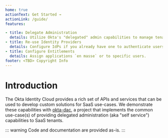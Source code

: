 ```yaml
---
home: true
actionText: Get Started →
actionLink: /guide/
features:

- title: Delegate Administration
  details: Utilize Okta's "delegated" admin capabilities to manage tenants.
- title: Re-use Identity Providers
  details: Configure IdPs if you already have one to authenticate users.
- title: Configure Entitlements
  details: Assign applications `en masse` or to specific users.
footer: <TBD> Copyright Info
---
```

# Introduction
The Okta Identity Cloud provides a rich set of APIs and services that can be used to develop custom solutions for SaaS use-cases. We demonstrate these capabilities with [okta-dac](https://github.com/udplabs/okta-dac), a project that implements the common use-case(s) of providing delegated administration (aka "self service") capabilities to SaaS tenants. 

::: warning 
Code and documentation are provided as-is. 
:::

